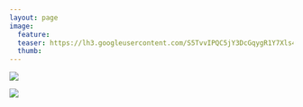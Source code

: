 ```yaml
---
layout: page
image:
  feature:
  teaser: https://lh3.googleusercontent.com/S5TvvIPQC5jY3DcGqygR1Y7Xls4rL0_sFEfm8RKBaLw=w245
  thumb:
---
```


[![](https://lh3.googleusercontent.com/WIU67bEWzH5O3MmNNBTERy0SrNsVDmXdF8p7gKH1fcY=w800)](https://lh3.googleusercontent.com/WIU67bEWzH5O3MmNNBTERy0SrNsVDmXdF8p7gKH1fcY=s0)

[![](https://lh3.googleusercontent.com/kkTdbglIcfXDdiylfkXmUfUc_bbZi5BkyllIn7s6fy8=w800)](https://lh3.googleusercontent.com/kkTdbglIcfXDdiylfkXmUfUc_bbZi5BkyllIn7s6fy8=s0)
